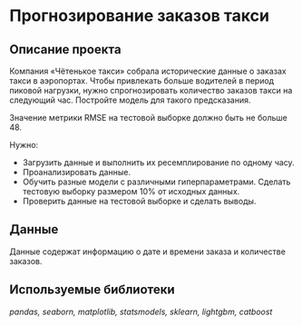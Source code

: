 # Прогнозирование заказов такси

## Описание проекта
Компания «Чётенькое такси» собрала исторические данные о заказах такси в аэропортах. Чтобы привлекать больше водителей в период пиковой нагрузки, нужно спрогнозировать количество заказов такси на следующий час. Постройте модель для такого предсказания.

Значение метрики RMSE на тестовой выборке должно быть не больше 48.

Нужно:

- Загрузить данные и выполнить их ресемплирование по одному часу.
- Проанализировать данные.
- Обучить разные модели с различными гиперпараметрами. Сделать тестовую выборку размером 10% от исходных данных.
- Проверить данные на тестовой выборке и сделать выводы.

## Данные
Данные содержат информацию о дате и времени заказа и количестве заказов.

## Используемые библиотеки
*pandas, seaborn, matplotlib, statsmodels, sklearn, lightgbm, catboost*